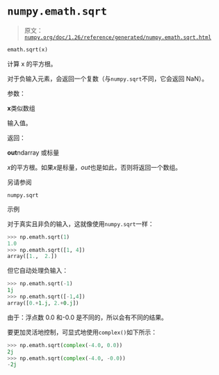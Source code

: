 # `numpy.emath.sqrt`

> 原文：[`numpy.org/doc/1.26/reference/generated/numpy.emath.sqrt.html`](https://numpy.org/doc/1.26/reference/generated/numpy.emath.sqrt.html)

```py
emath.sqrt(x)
```

计算 x 的平方根。

对于负输入元素，会返回一个复数（与`numpy.sqrt`不同，它会返回 NaN）。

参数：

**x**类似数组

输入值。

返回：

**out**ndarray 或标量

*x*的平方根。如果*x*是标量，*out*也是如此，否则将返回一个数组。

另请参阅

`numpy.sqrt`

示例

对于真实且非负的输入，这就像使用`numpy.sqrt`一样：

```py
>>> np.emath.sqrt(1)
1.0
>>> np.emath.sqrt([1, 4])
array([1.,  2.]) 
```

但它自动处理负输入：

```py
>>> np.emath.sqrt(-1)
1j
>>> np.emath.sqrt([-1,4])
array([0.+1.j, 2.+0.j]) 
```

由于：浮点数 0.0 和-0.0 是不同的，所以会有不同的结果。

要更加灵活地控制，可显式地使用`complex()`如下所示：

```py
>>> np.emath.sqrt(complex(-4.0, 0.0))
2j
>>> np.emath.sqrt(complex(-4.0, -0.0))
-2j 
```
